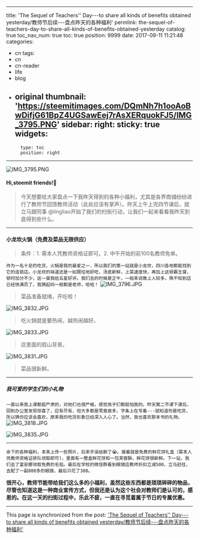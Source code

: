 
---
title: 'The Sequel of Teachers'' Day---to share all kinds of benefits obtained yesterday/教师节后续---盘点昨天的各种福利'
permlink: the-sequel-of-teachers-day-to-share-all-kinds-of-benefits-obtained-yesterday
catalog: true
toc_nav_num: true
toc: true
position: 9999
date: 2017-09-11 11:21:48
categories:
- cn
tags:
- cn
- cn-reader
- life
- blog
- original
thumbnail: 'https://steemitimages.com/DQmNh7h1ooAoBwDifjG61BpZ4UGSawEej7rAsXERquokFJ5/IMG_3795.PNG'
sidebar:
    right:
        sticky: true
widgets:
    -
        type: toc
        position: right
---


![IMG_3795.PNG](https://steemitimages.com/DQmNh7h1ooAoBwDifjG61BpZ4UGSawEej7rAsXERquokFJ5/IMG_3795.PNG)
#### Hi,steemit friends!💙

<blockquote>今天想要给大家盘点一下我昨天得到的各种小福利，尤其是各界商铺纷纷进行了教师节回馈教师活动（此处应该有掌声）。昨天上午上完四节课后，就立马跟同事 @lingliao开始了我们的扫街行动，让我们一起来看看我昨天到底得到些什么。</blockquote>

****
#### 小龙坎火锅（免费及菜品无限供应）
<blockquote>条件：1. 需本人凭教师资格证即可。2. 中午开始的前100名教师免单。</blockquote>

<code>作为一名十足的吃货，火锅是我的最爱之一，所以我们的第一站就是小龙坎，四川各地都能找到它的连锁店。小龙坎的味道还是一如既往地好吃，汤底新鲜，上菜速度快，再加上这顿霸王餐，顿时加分不少，这一餐我给五星好评。我们去的时候是正午，一般来说晚上人较多，殊不知到店已经快满员了，我猜起码一般都是老师，哈哈！</code>
![IMG_3796.JPG](https://steemitimages.com/DQmZSUtqu5DtWxN1JpJ39raHSsjN9KVqBr7afkio2RKDr7S/IMG_3796.JPG)
<blockquote>菜品准备就绪，开吃啦！</blockquote>

![IMG_3832.JPG](https://steemitimages.com/DQmSCNJY4GsQ1jytpsuQ3hbWzPP57JMSYhg6UsD1mRQ8zXc/IMG_3832.JPG)
<blockquote>吃火锅就是要热闹，越热闹越好。</blockquote>

![IMG_3833.JPG](https://steemitimages.com/DQmUn4CVdh2yn7dTnuFf2tg6eEiMuVHRuLsvsyrSJYYgjoU/IMG_3833.JPG)
<blockquote>店里面的假山背景。</blockquote>

![IMG_3831.JPG](https://steemitimages.com/DQmUutK4geGfgNgwTokNwZ6jGJSkhV4XUa3GmuQTmu8QHG8/IMG_3831.JPG)
<blockquote>菜品很新鲜。</blockquote>

****
##### 我可爱的学生们的小礼物
<code>一直以来我上课都挺严肃的，对他们也很严格，感觉孩子们都挺怕我的。昨天第二节课下课后，回到办公室发现惊喜了，应有尽有，但大多都是零食居多，字条上在写着---就知道你是吃货，所以猜你应该会喜欢，原来我的吃货形象已经深入人心了。当然，我也喜欢那本书的礼物。</code>
![IMG_3818.JPG](https://steemitimages.com/DQmWBKaVBN2wF4duMEQH3XREBxMd4FrLbP328w6eZrzeXEt/IMG_3818.JPG)

![IMG_3835.JPG](https://steemitimages.com/DQmd5FerXZjmQwiDz5spvsKSWUJrdjcChYEyWaTsYbyUZrT/IMG_3835.JPG)

****
<code>余下的各种福利，本来上传一些照片，后来手误给删了😭。接着就是免费的鲜花饼礼盒（需本人凭教师资格证排队领取即可)，里面有一整盒鲜花饼和一包芙蓉酥，鲜花饼很新鲜。下一站，我们去了富安娜领取免费的毛毯。最后在学校的微信群看到眼镜店教师折扣立减500，立马赶往，去配了一副800多的眼镜，最后只花了300。</code>

<b>很开心，教师节能带给我们这么多的小福利，虽然这些东西都是琐琐碎碎的物品，尽管也知道这是一种商业宣传方式，但我还是认为这个社会对教师们是认可的，感恩的。在这一天的扫街过程中，乐此不疲，一直在寻觅着属于节日的专属优惠。</b>

- - -

This page is synchronized from the post: ['The Sequel of Teachers'' Day---to share all kinds of benefits obtained yesterday/教师节后续---盘点昨天的各种福利'](https://steemit.com/@mrspointm/the-sequel-of-teachers-day-to-share-all-kinds-of-benefits-obtained-yesterday)
